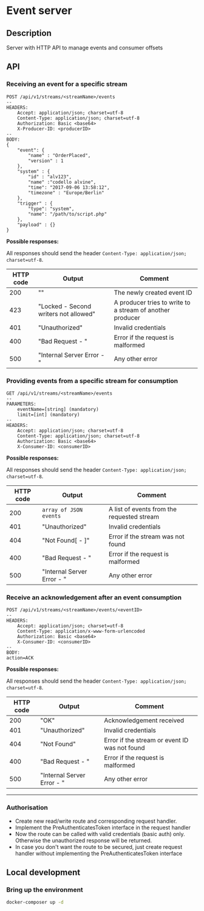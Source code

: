 
# Event server

## Description

Server with HTTP API to manage events and consumer offsets

## API

### Receiving an event for a specific stream

```http
POST /api/v1/streams/<streamName>/events
--
HEADERS:
	Accept: application/json; charset=utf-8
	Content-Type: application/json; charset=utf-8
	Authorization: Basic <base64>
	X-Producer-ID: <producerID>
--
BODY:
{
	"event": {
		"name" : "OrderPlaced",
		"version" : 1
	},
	"system" : {
		"id" : "alv123",
		"name" :"codello alvine",
		"time": "2017-09-06 13:58:12",
		"timezone" : "Europe/Berlin"		
	},	
	"trigger" : {
		"type": "system",
		"name": "/path/to/script.php"
	},
	"payload" : {} 
}
```

**Possible responses:**

All responses should send the header `Content-Type: application/json; charset=utf-8`.

| HTTP code | Output                                | Comment                                                   |
|-----------|---------------------------------------|-----------------------------------------------------------|
| 200       | "<eventID>"                           | The newly created event ID                                |
| 423       | "Locked - Second writers not allowed" | A producer tries to write to a stream of another producer |
| 401       | "Unauthorized"                        | Invalid credentials                                       |
| 400       | "Bad Request - <error>"               | Error if the request is malformed                         | 
| 500       | "Internal Server Error - <error>"     | Any other error                                           | 

### Providing events from a specific stream for consumption

```http
GET /api/v1/streams/<streamName>/events
--
PARAMETERS:
	eventName=[string] (mandatory)
	limit=[int] (mandatory)
--
HEADERS:
	Accept: application/json; charset=utf-8
	Content-Type: application/json; charset=utf-8
	Authorization: Basic <base64>
	X-Consumer-ID: <consumerID>
```

**Possible responses:**

All responses should send the header `Content-Type: application/json; charset=utf-8`.

| HTTP code | Output                                | Comment                                    |
|-----------|---------------------------------------|--------------------------------------------|
| 200       | `array of JSON events`                | A list of events from the requested stream |
| 401       | "Unauthorized"                        | Invalid credentials                        |
| 404       | "Not Found[ - <message>]"             | Error if the stream was not found          |
| 400       | "Bad Request - <error>"               | Error if the request is malformed          | 
| 500       | "Internal Server Error - <error>"     | Any other error                            |

### Receive an acknowledgement after an event consumption

```http
POST /api/v1/streams/<streamName>/events/<eventID>
--
HEADERS:
	Accept: application/json; charset=utf-8
	Content-Type: application/x-www-form-urlencoded
	Authorization: Basic <base64>
	X-Consumer-ID: <consumerID>
--
BODY:
action=ACK
```

**Possible responses:**

All responses should send the header `Content-Type: application/json; charset=utf-8`.

| HTTP code | Output                                | Comment                                       |
|-----------|---------------------------------------|-----------------------------------------------|
| 200       | "OK"                                  | Acknowledgement received                      |
| 401       | "Unauthorized"                        | Invalid credentials                           |
| 404       | "Not Found"                           | Error if the stream or event ID was not found |
| 400       | "Bad Request - <error>"               | Error if the request is malformed             | 
| 500       | "Internal Server Error - <error>"     | Any other error                               |

---

### Authorisation

* Create new read/write route and corresponding request handler.
* Implement the PreAuthenticatesToken interface in the request handler
* Now the route can be called with valid credentials (basic auth) only. Otherwise the unauthorized response will be returned. 
* In case you don't want the route to be secured, just create request handler without implementing the PreAuthenticatesToken interface

## Local development

### Bring up the environment

```bash
docker-composer up -d
```
